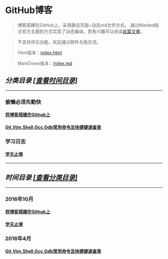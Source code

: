 # GitHub博客
>博客搭建在GitHub上，采用静态页面+动态md文件方式。
>通过Marked结合官方主题的方式实现了动态编译，若有兴趣可以阅读[此篇文章](http://kevins.pro/blog/my_blog_come_to_github/)。

>不支持评论功能，欢迎通过邮件与我交流。

>Html版本：[index.html](http://kevins.pro)

>MarkDown版本：[index.md](http://github.com/KevinsBobo/KevinsBobo.github.io/blob/master/article/index.md)

<span id="分类目录-查看时间目录"></span>
## *分类目录* [*\[查看时间目录\]*](#时间目录-查看分类目录)
---
### 偷懒必须先勤快
#### [将博客搭建在Github上](http://kevins.pro/blog/my_blog_come_to_github/)
#### [Git,Vim,Shell,Gcc,Gdb常用命令及快捷键速查表](http://github.com/KevinsBobo/cheat-sheet/)
### 学习日志
#### [学无止境](http://kevins.pro/blog/learning_log/)
---
<span id="时间目录-查看分类目录"></span>
## *时间目录* [*\[查看分类目录\]*](#分类目录-查看时间目录)
---
### 2016年10月
#### [将博客搭建在Github上](http://kevins.pro/blog/my_blog_come_to_github/)
#### [学无止境](http://kevins.pro/blog/learning_log/)
### 2016年4月
#### [Git,Vim,Shell,Gcc,Gdb常用命令及快捷键速查表](http://github.com/KevinsBobo/cheat-sheet/)
